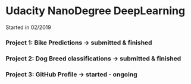 # Udacity NanoDegree DeepLearning 

Started in 02/2019

### Project 1: Bike Predictions -> submitted & finished
### Project 2: Dog Breed classifications -> submitted & finished
### Project 3: GitHub Profile -> started - ongoing 
